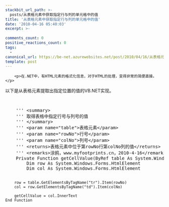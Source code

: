 ```yaml
---
stackbit_url_path: >-
  posts/从表格元素中获取指定行与列的单元格中的值
title: '从表格元素中获取指定行与列的单元格中的值'
date: '2010-04-16 05:40:03'
excerpt: >-
  
comments_count: 0
positive_reactions_count: 0
tags: 
  - 
canonical_url: https://be-net.azurewebsites.net/post/2010/04/16/从表格元素中获取指定行与列的单元格中的值
template: post
---
```


        <p>在.NET中，有HTML元素的格式化信息，对于HTML的处理，变得非常的简便直接。</p>
<p>以下是从表格元素提取出指定位置的值的VB.NET实现。</p>
<p>&nbsp;</p>
<pre class="brush: vb">    ''' &lt;summary&gt;
    ''' 取得表格中指定行号与列号的值
    ''' &lt;/summary&gt;
    ''' &lt;param name="table"&gt;表格元素&lt;/param&gt;
    ''' &lt;param name="rowNo"&gt;行号&lt;/param&gt;
    ''' &lt;param name="colNo"&gt;列号&lt;/param&gt;
    ''' &lt;returns&gt;表格元素中位于第rowNo行第colNo列的值&lt;/returns&gt;
    ''' &lt;remarks&gt;涂鸦，www.myfootprints.cn，2010-4-16&lt;/remarks&gt;
    Private Function getCellValue(ByRef table As System.Windows.Forms.HtmlElement, ByVal rowNo As Integer, ByVal colNo As Integer) As String
        Dim row As System.Windows.Forms.HtmlElement
        Dim col As System.Windows.Forms.HtmlElement

        row = table.GetElementsByTagName("tr").Item(rowNo)
        col = row.GetElementsByTagName("td").Item(colNo)

        getCellValue = col.InnerText
    End Function
</pre>
      